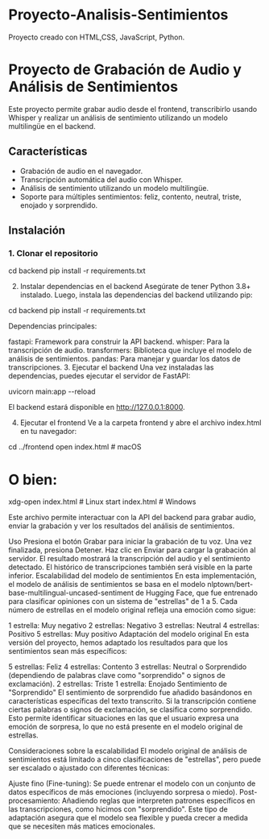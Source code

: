 # Proyecto-Analisis-Sentimientos
Proyecto creado con HTML,CSS, JavaScript, Python.
# Proyecto de Grabación de Audio y Análisis de Sentimientos

Este proyecto permite grabar audio desde el frontend, transcribirlo usando Whisper y realizar un análisis de sentimiento utilizando un modelo multilingüe en el backend.

## Características

- Grabación de audio en el navegador.
- Transcripción automática del audio con Whisper.
- Análisis de sentimiento utilizando un modelo multilingüe.
- Soporte para múltiples sentimientos: feliz, contento, neutral, triste, enojado y sorprendido.

## Instalación

### 1. Clonar el repositorio

cd backend
pip install -r requirements.txt


2. Instalar dependencias en el backend
Asegúrate de tener Python 3.8+ instalado. Luego, instala las dependencias del backend utilizando pip:

cd backend
pip install -r requirements.txt


Dependencias principales:

fastapi: Framework para construir la API backend.
whisper: Para la transcripción de audio.
transformers: Biblioteca que incluye el modelo de análisis de sentimientos.
pandas: Para manejar y guardar los datos de transcripciones.
3. Ejecutar el backend
Una vez instaladas las dependencias, puedes ejecutar el servidor de FastAPI:


uvicorn main:app --reload

El backend estará disponible en http://127.0.0.1:8000.

4. Ejecutar el frontend
Ve a la carpeta frontend y abre el archivo index.html en tu navegador:


cd ../frontend
open index.html  # macOS
# O bien:
xdg-open index.html  # Linux
start index.html  # Windows


Este archivo permite interactuar con la API del backend para grabar audio, enviar la grabación y ver los resultados del análisis de sentimientos.

Uso
Presiona el botón Grabar para iniciar la grabación de tu voz.
Una vez finalizada, presiona Detener.
Haz clic en Enviar para cargar la grabación al servidor.
El resultado mostrará la transcripción del audio y el sentimiento detectado.
El histórico de transcripciones también será visible en la parte inferior.
Escalabilidad del modelo de sentimientos
En esta implementación, el modelo de análisis de sentimientos se basa en el modelo nlptown/bert-base-multilingual-uncased-sentiment de Hugging Face, que fue entrenado para clasificar opiniones con un sistema de "estrellas" de 1 a 5. Cada número de estrellas en el modelo original refleja una emoción como sigue:

1 estrella: Muy negativo
2 estrellas: Negativo
3 estrellas: Neutral
4 estrellas: Positivo
5 estrellas: Muy positivo
Adaptación del modelo original
En esta versión del proyecto, hemos adaptado los resultados para que los sentimientos sean más específicos:

5 estrellas: Feliz
4 estrellas: Contento
3 estrellas: Neutral o Sorprendido (dependiendo de palabras clave como "sorprendido" o signos de exclamación).
2 estrellas: Triste
1 estrella: Enojado
Sentimiento de "Sorprendido"
El sentimiento de sorprendido fue añadido basándonos en características específicas del texto transcrito. Si la transcripción contiene ciertas palabras o signos de exclamación, se clasifica como sorprendido. Esto permite identificar situaciones en las que el usuario expresa una emoción de sorpresa, lo que no está presente en el modelo original de estrellas.

Consideraciones sobre la escalabilidad
El modelo original de análisis de sentimientos está limitado a cinco clasificaciones de "estrellas", pero puede ser escalado o ajustado con diferentes técnicas:

Ajuste fino (Fine-tuning): Se puede entrenar el modelo con un conjunto de datos específicos de más emociones (incluyendo sorpresa o miedo).
Post-procesamiento: Añadiendo reglas que interpreten patrones específicos en las transcripciones, como hicimos con "sorprendido".
Este tipo de adaptación asegura que el modelo sea flexible y pueda crecer a medida que se necesiten más matices emocionales.
